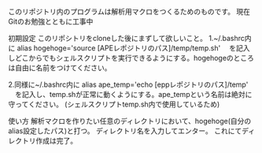 このリポジトリ内のプログラムは解析用マクロをつくるためのものです。
現在Gitのお勉強とともに工事中

初期設定
このリポシトリをcloneした後にまずして欲しいこと。
1.~/.bashrc内に
	alias hogehoge='source [APEレポジトリのパス]/temp/temp.sh'
　を記入しどこからでもシェルスクリプトを実行できるようにする。hogehogeのところは自由に名前をつけてください。

2.同様に~/.bashrc内に
	alias ape_temp='echo [eppレポジトリのパス]/temp'
　を記入し、temp.shが正常に動くようにする。ape_tempという名前は絶対に守ってください。
  (シェルスクリプトtemp.sh内で使用しているため)

使い方
解析マクロを作りたい任意のディレクトリにおいて、hogehoge(自分のalias設定したパス)と打つ。
ディレクトリ名を入力してエンター。
これにてディレクトリ作成は完了。


